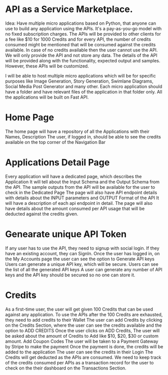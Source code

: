 # API as a Service Marketplace.

Idea: Have multiple micro applications based on Python, that anyone can use to build any application using the APIs. 
It's a pay-as-you-go model with no fixed subscription charges.
The APIs will be provided to other clients for a fee like $10 for 1000 Credits and for every API, the number of credits consumed might be mentioned that will be consumed against the credits available. In case of no credits available then the user cannot use the API. 
We will only provide the API and not store any data.
The details of the API will be provided along with the functionality, expected output and samples. However, these APIs will be customized.


I will be able to host multiple micro applications which will be for specific purposes like Image Generation, Story Generation, Swimlane Diagrams, Social Media Post Generator and many other. 
Each micro application should have a folder and have relevant files of the application in that folder only. 
All the applications will be built on Fast API. 


# Home Page
The home page will have a repository of all the Applications with their Names, Description
The user, if logged in, should be able to see the credits available on the top corner of the Navigation Bar

# Applications Detail Page
Every application will have a dedicated page, which describes the Application 
It will tell about the Input Schema and the Output Schema from the API.
The sample outputs from the API will be available for the user to check in the Dedicated Page
The page will also have API endpoint details with details about the INPUT parameters and OUTPUT Format of the API
It will have a description of each api endpoint in detail. 
The page will also have details about the amount consumed per API usage that will be deducted against the credits given.

# Genearate unique API Token
If any user has to use the API, they need to signup with social login. If they have an existing account, they can SignIn.
Once the user has logged in, on the My Accounts page the user can see the option to Generate API keys
Users can generate a unique API key, which will be secure. 
Users can see the list of all the generated API keys
A user can generate any number of API keys and the API key should be secured so no one can store it. 

# Credits
As a first-time user, the user will get given 100 Credits that can be used against any application.
To use the APIs after the 100 Credits are exhausted, they need to add credits to their Wallet
The user can add Credits by clicking on the Credits Section, where the user can see the credits available and the option to ADD CREDITS
Once the user clicks on ADD Credits, The user will be asked about the amount of Credits to Add like $10, $20, $30 or custom amount. Add Coupon Codes
The user will be taken to a Payment Gateway by Stripe to make the payment
Once the payment is done, the credits will be added to the application 
The user can see the credits in their Login 
The Credits will get deducted as the APIs are consumed.
We need to keep track of the credits consumed per APIs as a transaction record for the user to check on the their dashboard on the Transactions Section. 


